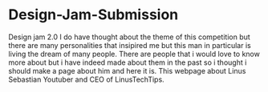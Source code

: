 # Design-Jam-Submission
Design jam 2.0 
I do have thought about the theme of this competition but there are many personalities that insipired me but this man in particular is living the dream of many people. 
There are people that i would love to know more about but i have indeed made about them in the past so i thought i should make a page about him and here it is.
This webpage about Linus Sebastian Youtuber and CEO of LinusTechTips. 
